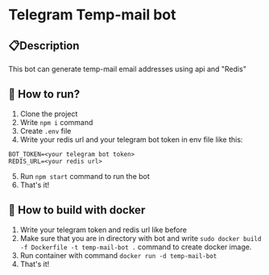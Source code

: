 # Telegram Temp-mail bot


## 📋Description
This bot can generate temp-mail email addresses using api and "Redis"

## 🦾 How to run?
1. Clone the project
2. Write `npm i` command
3. Create `.env` file
4. Write your redis url and your telegram bot token in env file like this:
```
BOT_TOKEN=<your telegram bot token>
REDIS_URL=<your redis url>
```
5. Run `npm start` command to run the bot
6. That's it!

## 🐳 How to build with docker

1. Write your telegram token and redis url like before
2. Make sure that you are in directory with bot and write `sudo docker build -f Dockerfile -t temp-mail-bot .` command to create docker image.
3. Run container with command `docker run -d temp-mail-bot`
4. That's it!

